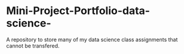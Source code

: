 # Mini-Project-Portfolio-data-science-
A repository to store many of my data science class assignments that cannot be transfered.
